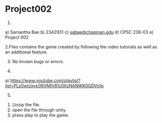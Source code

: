 # Project002
1.
a) Samantha Bae
b) 2342931
c) sabae@chapman.edu
d) CPSC 236-03
e) Project 002

2.Files contains the game created by following the video tutorials as well as an additional feature.

3. No known bugs or errors.

4.
a) https://www.youtube.com/playlist?list=PLz0wUqysO6VMlV81z0XzNANIKK0GDVo1p

5.
1) Unzip the file.
2) open the file through unity.
3) press play to play the game.